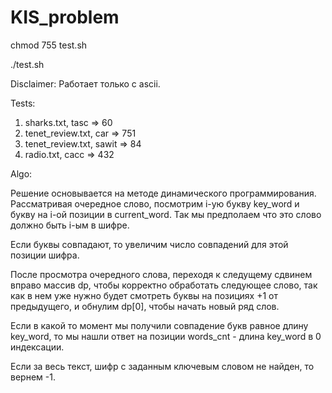 # KIS_problem

chmod 755 test.sh

./test.sh

Disclaimer:
Работает только с ascii.

Tests:
1) sharks.txt, tasc => 60
2) tenet_review.txt, car => 751
3) tenet_review.txt, sawit => 84
4) radio.txt, cacc => 432

Algo:

Решение основывается на методе динамического программирования. Рассматривая очередное слово, посмотрим i-ую букву key_word и букву на i-ой позиции в current_word. Так мы предполаем что это слово должно быть i-ым в шифре. 

Если буквы совпадают, то увеличим число совпадений для этой позиции шифра. 

После просмотра очередного слова, переходя к следущему сдвинем вправо массив dp, чтобы корректно обработать следующее слово, так как в нем уже нужно будет смотреть буквы на позициях +1 от предыдущего, и обнулим dp[0], чтобы начать новый ряд слов.

Если в какой то момент мы получили совпадение букв равное длину key_word, то мы нашли ответ на позиции words_cnt - длина key_word в 0 индексации.

Если за весь текст, шифр с заданным ключевым словом не найден, то вернем -1.
